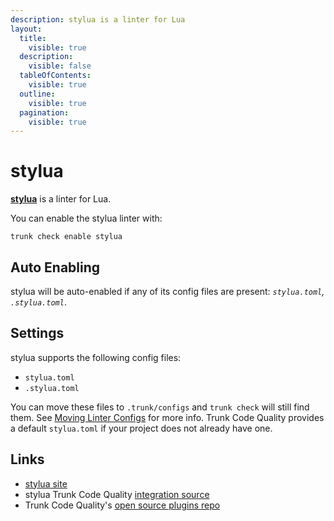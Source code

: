```yaml
---
description: stylua is a linter for Lua
layout:
  title:
    visible: true
  description:
    visible: false
  tableOfContents:
    visible: true
  outline:
    visible: true
  pagination:
    visible: true
---
```


# stylua

[**stylua**](https://github.com/JohnnyMorganz/StyLua/tree/main) is a linter for Lua.

You can enable the stylua linter with:

```shell
trunk check enable stylua
```

## Auto Enabling

stylua will be auto-enabled if any of its config files are present: _`stylua.toml`, `.stylua.toml`_.

## Settings

stylua supports the following config files:

* `stylua.toml`
* `.stylua.toml`

You can move these files to `.trunk/configs` and `trunk check` will still find them. See [Moving Linter Configs](broken-reference) for more info. Trunk Code Quality provides a default `stylua.toml` if your project does not already have one.

## Links

* [stylua site](https://github.com/JohnnyMorganz/StyLua/tree/main)
* stylua Trunk Code Quality [integration source](https://github.com/trunk-io/plugins/tree/main/linters/stylua)
* Trunk Code Quality's [open source plugins repo](https://github.com/trunk-io/plugins/tree/main)
